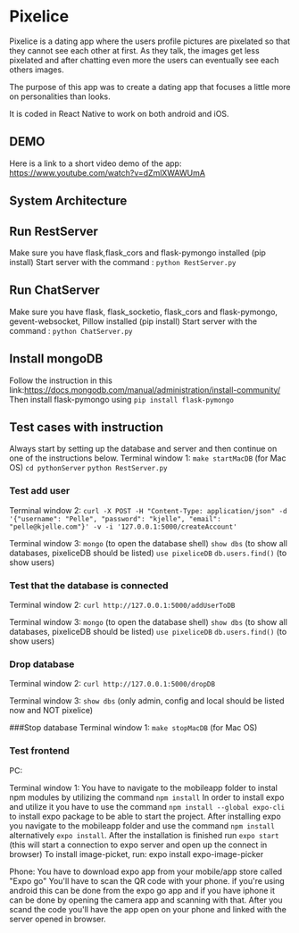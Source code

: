 # Pixelice
Pixelice is a dating app where the users profile pictures are pixelated so that they cannot see each other at first. As they talk, the images get less pixelated and after chatting even more the users can eventually see each others images. 

The purpose of this app was to create a dating app that focuses a little more on personalities than looks. 

It is coded in React Native to work on both android and iOS. 

## DEMO

Here is a link to a short video demo of the app: https://www.youtube.com/watch?v=dZmlXWAWUmA 

## System Architecture



## Run RestServer
Make sure you have flask,flask_cors and flask-pymongo installed (pip install)
Start server with the command :
`python RestServer.py`

## Run ChatServer
Make sure you have flask, flask_socketio, flask_cors and flask-pymongo, gevent-websocket, Pillow installed (pip install)
Start server with the command :
`python ChatServer.py`

## Install mongoDB
Follow the instruction in this link:https://docs.mongodb.com/manual/administration/install-community/
Then install flask-pymongo using `pip install flask-pymongo`

## Test cases with instruction
Always start by setting up the database and server and then continue on one of the instructions below.
Terminal window 1:
`make startMacDB` (for Mac OS)
`cd pythonServer`
`python RestServer.py`

### Test add user
Terminal window 2:
`curl -X POST -H "Content-Type: application/json" -d '{"username": "Pelle", "password": "kjelle", "email": "pelle@kjelle.com"}' -v -i '127.0.0.1:5000/createAccount'`

Terminal window 3:
`mongo` (to open the database shell)
`show dbs` (to show all databases, pixeliceDB should be listed)
`use pixeliceDB`
`db.users.find()` (to show users)

### Test that the database is connected
Terminal window 2:
`curl http://127.0.0.1:5000/addUserToDB`

Terminal window 3:
`mongo` (to open the database shell)
`show dbs` (to show all databases, pixeliceDB should be listed)
`use pixeliceDB`
`db.users.find()` (to show users)

### Drop database
Terminal window 2:
`curl http://127.0.0.1:5000/dropDB`

Terminal window 3:
`show dbs` (only admin, config and local should be listed now and NOT pixelice)

###Stop database
Terminal window 1:
`make stopMacDB` (for Mac OS)

### Test frontend
PC:

Terminal window 1:
You have to navigate to the mobileapp folder to instal npm modules by utilizing the command `npm install`
In order to install expo and utilize it you have to use the command `npm install --global expo-cli` to install expo package to be able to start the project.
After installing expo you navigate to the mobileapp folder and use the command `npm install`  alternatively `expo install`. After the installation is finished run
`expo start` (this will start a connection to expo server and open up the connect in browser)
To install image-picket, run: expo install expo-image-picker

Phone:
You have to download expo app from your mobile/app store called "Expo go"
You'll have to scan the QR code with your phone. if you're using android this can be done from the expo go app and if you have iphone it can be done by opening the camera app and scanning with that.
After you scand the code you'll have the app open on your phone and linked with the server opened in browser.
